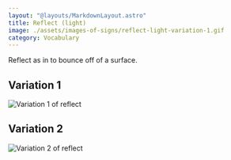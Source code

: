 ```yaml
---
layout: "@layouts/MarkdownLayout.astro"
title: Reflect (light)
image: ./assets/images-of-signs/reflect-light-variation-1.gif
category: Vocabulary
---
```


Reflect as in to bounce off of a surface.

## Variation 1

![Variation 1 of reflect](@signs/reflect-light-variation-1.gif)

## Variation 2

![Variation 2 of reflect](@signs/reflect-light-variation-2.gif)
